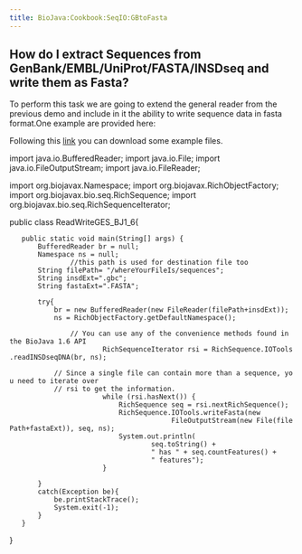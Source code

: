```yaml
---
title: BioJava:Cookbook:SeqIO:GBtoFasta
---
```


How do I extract Sequences from GenBank/EMBL/UniProt/FASTA/INSDseq and write them as Fasta?
-------------------------------------------------------------------------------------------

To perform this task we are going to extend the general reader from the
previous demo and include in it the ability to write sequence data in
fasta format.One example are provided here:

Following this
[link](http://www.ncbi.nlm.nih.gov/nuccore/146274?report=genbank) you
can download some example files.

<java> import java.io.BufferedReader; import java.io.File; import
java.io.FileOutputStream; import java.io.FileReader;

import org.biojavax.Namespace; import org.biojavax.RichObjectFactory;
import org.biojavax.bio.seq.RichSequence; import
org.biojavax.bio.seq.RichSequenceIterator;

public class ReadWriteGES\_BJ1\_6{

`   public static void main(String[] args) {`  
`       BufferedReader br = null;`  
`       Namespace ns = null;`  
`               //this path is used for destination file too`  
`       String filePath= "/whereYourFileIs/sequences";`  
`       String insdExt=".gbc";`  
`       String fastaExt=".FASTA";`  
  
  
`       try{`  
`           br = new BufferedReader(new FileReader(filePath+insdExt));`  
`           ns = RichObjectFactory.getDefaultNamespace();`  
  
  
`               // You can use any of the convenience methods found in the BioJava 1.6 API`  
`                       RichSequenceIterator rsi = RichSequence.IOTools.readINSDseqDNA(br, ns);`  
  
`           // Since a single file can contain more than a sequence, you need to iterate over`  
`           // rsi to get the information.`  
`                       while (rsi.hasNext()) {`  
`                           RichSequence seq = rsi.nextRichSequence();`  
`                           RichSequence.IOTools.writeFasta(new `  
`                                        FileOutputStream(new File(filePath+fastaExt)), seq, ns);`  
`                           System.out.println(`  
`                                   seq.toString() +`  
`                                   " has " + seq.countFeatures() + `  
`                                   " features");`  
`                       }`  
  
`       }`  
`       catch(Exception be){`  
`           be.printStackTrace();`  
`           System.exit(-1);`  
`       }`  
`   }`

} </java>
